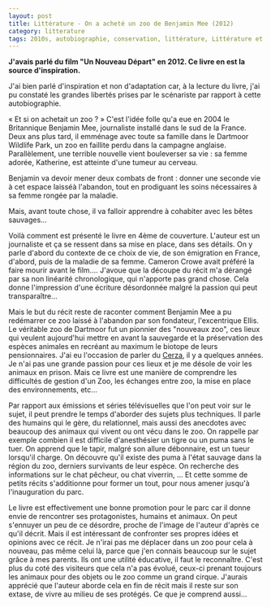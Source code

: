 ```yaml
---
layout: post
title: Littérature - On a acheté un zoo de Benjamin Mee (2012)
category: litterature
tags: 2010s, autobiographie, conservation, littérature, Littérature et BD, nature, zoo
---
```

**J'avais parlé du film "Un Nouveau Départ" en 2012. Ce livre en est la source d'inspiration.**

J'ai bien parlé d'inspiration et non d'adaptation car, à la lecture du livre, j'ai pu constaté les grandes libertés prises par le scénariste par rapport à cette autobiographie.

« Et si on achetait un zoo ? » C'est l'idée folle qu'a eue en 2004 le Britannique Benjamin Mee, journaliste installé dans le sud de la France. Deux ans plus tard, il emménage avec toute sa famille dans le Dartmoor Wildlife Park, un zoo en faillite perdu dans la campagne anglaise. Parallèlement, une terrible nouvelle vient bouleverser sa vie : sa femme adorée, Katherine, est atteinte d'une tumeur au cerveau.

Benjamin va devoir mener deux combats de front : donner une seconde vie à cet espace laisséà l'abandon, tout en prodiguant les soins nécessaires à sa femme rongée par la maladie.

Mais, avant toute chose, il va falloir apprendre à cohabiter avec les bêtes sauvages...

Voilà comment est présenté le livre en 4ème de couverture. L'auteur est un journaliste et ça se ressent dans sa mise en place, dans ses détails. On y parle d'abord du contexte de ce choix de vie, de son émigration en France, d'abord, puis de la maladie de sa femme. Cameron Crowe avait préféré la faire mourir avant le film.... J'avoue que la découpe du récit m'a dérangé par sa non linéarité chronologique, qui n'apporte pas grand chose. Cela donne l'impression d'une écriture désordonnée malgré la passion qui peut transparaître...

Mais le but du récit reste de raconter comment Benjamin Mee a pu redémarrer ce zoo laissé à l'abandon par son fondateur, l'excentrique Ellis. Le véritable zoo de Dartmoor fut un pionnier des "nouveaux zoo", ces lieux qui veulent aujourd'hui mettre en avant la sauvegarde et la préservation des espèces animales en recréant au maximum le biotope de leurs pensionnaires. J'ai eu l'occasion de parler du <a href="https://www.unidivers.fr/cerza-zoo-animaux/">Cerza</a>, il y a quelques années. Je n'ai pas une grande passion pour ces lieux et je me désole de voir les animaux en prison. Mais ce livre est une manière de comprendre les difficultés de gestion d'un Zoo, les échanges entre zoo, la mise en place des environnements, etc...

Par rapport aux émissions et séries télévisuelles que l'on peut voir sur le sujet, il peut prendre le temps d'aborder des sujets plus techniques. Il parle des humains qui le gère, du relationnel, mais aussi des anecdotes avec beaucoup des animaux qui vivent ou ont vécu dans le zoo. On rappelle par exemple combien il est difficile d'anesthésier un tigre ou un puma sans le tuer. On apprend que le tapir, malgré son allure débonnaire, est un tueur lorsqu'il charge. On découvre qu'il existe des puma à l'état sauvage dans la région du zoo, derniers survivants de leur espèce. On recherche des informations sur le chat pêcheur, ou chat viverrin, ... Et cette somme de petits récits s'additionne pour former un tout, pour nous amener jusqu'à l'inauguration du parc.

Le livre est effectivement une bonne promotion pour le parc car il donne envie de rencontrer ses protagonistes, humains et animaux. On peut s'ennuyer un peu de ce désordre, proche de l'image de l'auteur d'après ce qu'il décrit. Mais il est intéressant de confronter ses propres idées et opinions avec ce récit. Je n'irai pas me déplacer dans un zoo pour cela à nouveau, pas même celui là, parce que j'en connais beaucoup sur le sujet grâce à mes parents. Ils ont une utilité éducative, il faut le reconnaître. C'est plus du coté des visiteurs que cela n'a pas évolué, ceux-ci prenant toujours les animaux pour des objets ou le zoo comme un grand cirque. J'aurais apprécié que l'auteur aborde cela en fin de récit mais il reste sur son extase, de vivre au milieu de ses protégés. Ce que je comprend aussi...
